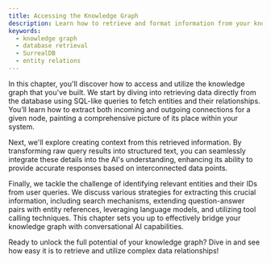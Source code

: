 ```yaml
---
title: Accessing the Knowledge Graph
description: Learn how to retrieve and format information from your knowledge graph for use in AI applications.
keywords:
  - knowledge graph
  - database retrieval
  - SurrealDB
  - entity relations
---
```


In this chapter, you'll discover how to access and utilize the knowledge graph that you've built. We start by diving into retrieving data directly from the database using SQL-like queries to fetch entities and their relationships. You’ll learn how to extract both incoming and outgoing connections for a given node, painting a comprehensive picture of its place within your system.

Next, we'll explore creating context from this retrieved information. By transforming raw query results into structured text, you can seamlessly integrate these details into the AI's understanding, enhancing its ability to provide accurate responses based on interconnected data points.

Finally, we tackle the challenge of identifying relevant entities and their IDs from user queries. We discuss various strategies for extracting this crucial information, including search mechanisms, extending question-answer pairs with entity references, leveraging language models, and utilizing tool calling techniques. This chapter sets you up to effectively bridge your knowledge graph with conversational AI capabilities.

Ready to unlock the full potential of your knowledge graph? Dive in and see how easy it is to retrieve and utilize complex data relationships!